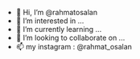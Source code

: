 - 👋 Hi, I’m @rahmatosalan
- 👀 I’m interested in ...
- 🌱 I’m currently learning ...
- 💞️ I’m looking to collaborate on ...
- 📫 my instagram : @rahmat_osalan

<!---
rahmatosalan/rahmatosalan is a ✨ special ✨ repository because its `README.md` (this file) appears on your GitHub profile.
You can click the Preview link to take a look at your changes.
--->
